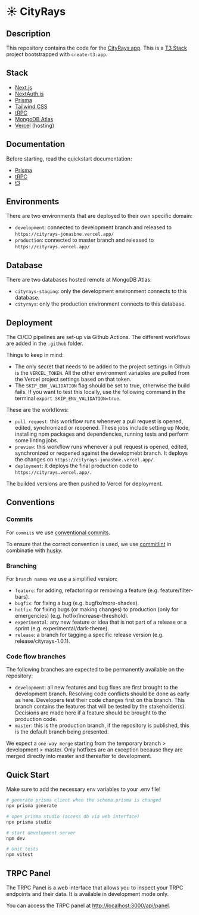 # ☀️ CityRays

## Description

This repository contains the code for the [CityRays app](https://cityrays.vercel.app/). This is a [T3 Stack](https://create.t3.gg/) project bootstrapped with `create-t3-app`.

## Stack

- [Next.js](https://nextjs.org)
- [NextAuth.js](https://next-auth.js.org)
- [Prisma](https://prisma.io)
- [Tailwind CSS](https://tailwindcss.com)
- [tRPC](https://trpc.io)
- [MongoDB Atlas](https://www.mongodb.com/cloud/atlas)
- [Vercel](https://vercel.com) (hosting)

## Documentation

Before starting, read the quickstart documentation:

- [Prisma](./docs/PRISMA.md)
- [tRPC](./docs/TRPC.md)
- [t3](./docs/T3-STACK.md)

## Environments

There are two environments that are deployed to their own specific domain:

- `development`: connected to development branch and released to `https://cityrays-jonasbne.vercel.app/`
- `production`: connected to master branch and released to `https://cityrays.vercel.app/`

## Database

There are two databases hosted remote at MongoDB Atlas:

- `cityrays-staging`: only the development environment connects to this database.
- `cityrays`: only the production environment connects to this database.

## Deployment

The CI/CD pipelines are set-up via Github Actions. The different workflows are added in the `.github` folder.

Things to keep in mind:

- The only secret that needs to be added to the project settings in Github is the `VERCEL_TOKEN`. All the other environment variables are pulled from the Vercel project settings based on that token.
- The `SKIP_ENV_VALIDATION` flag should be set to true, otherwise the build fails. If you want to test this locally, use the following command in the terminal `export SKIP_ENV_VALIDATION=true`.

These are the workflows:

- `pull request`: this workflow runs whenever a pull request is opened, edited, synchronized or reopened. These jobs include setting up Node, installing npm packages and dependencies, running tests and perform some linting jobs.
- `preview`: this workflow runs whenever a pull request is opened, edited, synchronized or reopened against the developmebt branch. It deploys the changes on `https://cityrays-jonasbne.vercel.app/`.
- `deployment`: it deploys the final production code to `https://cityrays.vercel.app/`.

The builded versions are then pushed to Vercel for deployment.

## Conventions

### Commits

For `commits` we use [conventional commits](https://www.conventionalcommits.org/en/v1.0.0/).

To ensure that the correct convention is used, we use [commitlint](https://github.com/conventional-changelog/commitlint) in combinatie with [husky](https://github.com/typicode/husky).

### Branching

For `branch names` we use a simplified version:

- `feature`: for adding, refactoring or removing a feature (e.g. feature/filter-bars).
- `bugfix`: for fixing a bug (e.g. bugfix/more-shades).
- `hotfix`: for fixing bugs (or making changes) to production (only for emergencies) (e.g. hotfix/increase-threshold).
- `experimental`: any new feature or idea that is not part of a release or a sprint (e.g. experimental/dark-theme).
- `release`: a branch for tagging a specific release version (e.g. release/cityrays-1.0.1).

### Code flow branches

The following branches are expected to be permanently available on the repository:

- `development`: all new features and bug fixes are first brought to the development branch. Resolving code conflicts should be done as early as here. Developers test their code changes first on this branch. This branch contains the features that will be tested by the stakeholder(s). Decisions are made here if a feature should be brought to the production code.
- `master`: this is the production branch, if the repository is published, this is the default branch being presented.

We expect a `one-way merge` starting from the temporary branch > development > master. Only hotfixes are an exception because they are merged directly into master and thereafter to development.

## Quick Start

Make sure to add the necessary env variables to your .env file!

```bash
# generate prisma client when the schema.prisma is changed
npx prisma generate

# open prisma studio (access db via web interface)
npx prisma studio

# start development server
npm dev

# Unit tests
npm vitest
```

## TRPC Panel

The TRPC Panel is a web interface that allows you to inspect your TRPC endpoints and their data. It is available in development mode only.

You can access the TRPC panel at [http://localhost:3000/api/panel](http://localhost:3000/api/panel).
